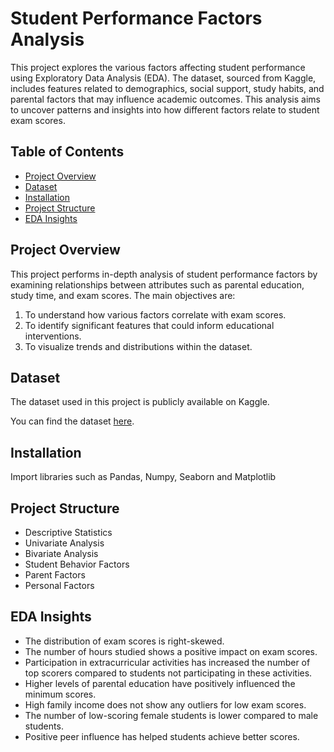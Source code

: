 # Student Performance Factors Analysis

This project explores the various factors affecting student performance using Exploratory Data Analysis (EDA). The dataset, sourced from Kaggle, includes features related to demographics, social support, study habits, and parental factors that may influence academic outcomes. This analysis aims to uncover patterns and insights into how different factors relate to student exam scores.

## Table of Contents

- [Project Overview](#project-overview)
- [Dataset](#dataset)
- [Installation](#installation)
- [Project Structure](#project-structure)
- [EDA Insights](#eda-insights)

## Project Overview

This project performs in-depth analysis of student performance factors by examining relationships between attributes such as parental education, study time, and exam scores. The main objectives are:

1. To understand how various factors correlate with exam scores.
2. To identify significant features that could inform educational interventions.
3. To visualize trends and distributions within the dataset.

## Dataset

The dataset used in this project is publicly available on Kaggle.

You can find the dataset [here](https://www.kaggle.com/datasets/lainguyn123/student-performance-factors).

## Installation

Import libraries such as Pandas, Numpy, Seaborn and Matplotlib

## Project Structure

- Descriptive Statistics
- Univariate Analysis
- Bivariate Analysis
- Student Behavior Factors
- Parent Factors
- Personal Factors

## EDA Insights

- The distribution of exam scores is right-skewed.
- The number of hours studied shows a positive impact on exam scores.
- Participation in extracurricular activities has increased the number of top scorers compared to students not participating in these activities.
- Higher levels of parental education have positively influenced the minimum scores.
- High family income does not show any outliers for low exam scores.
- The number of low-scoring female students is lower compared to male students.
- Positive peer influence has helped students achieve better scores.
